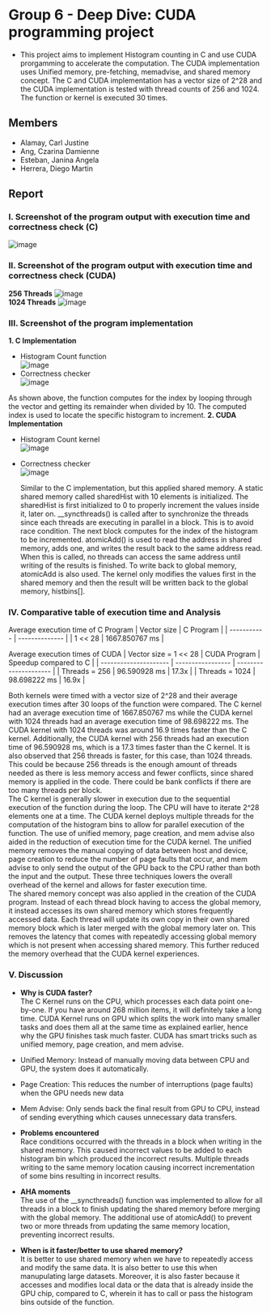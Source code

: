 # Group 6 - Deep Dive: CUDA programming project

- This project aims to implement Histogram counting in C and use CUDA prorgamming to accelerate the computation. The CUDA implementation uses Unified memory, pre-fetching, memadvise, and shared memory concept. The C and CUDA implementation has a vector size of 2^28 and the CUDA implementation is tested with thread counts of 256 and 1024. The function or kernel is executed 30 times.
  
## Members

* Alamay, Carl Justine
* Ang, Czarina Damienne
* Esteban, Janina Angela
* Herrera, Diego Martin

## Report

### I. Screenshot of the program output with execution time and correctness check (C)
   ![image](https://github.com/user-attachments/assets/27c8ffd3-09e1-400d-9d5d-3e0b77011ff0)
<br/>
### II. Screenshot of the program output with execution time and correctness check (CUDA)
**256 Threads**
  ![image](https://github.com/user-attachments/assets/06dd69b1-420a-4316-a5d2-02386bac75e8)
<br/>
**1024 Threads**
  ![image](https://github.com/user-attachments/assets/4f736d28-b66d-4a27-b68c-3172b735b43d)
<br/>
### III. Screenshot of the program implementation
**1. C Implementation**
   - Histogram Count function<br/>
     ![image](https://github.com/user-attachments/assets/c87c1404-1a1d-4206-9a4b-7f360cb195b3)
   - Correctness checker<br/>
     ![image](https://github.com/user-attachments/assets/e09484fe-b7d0-4469-8028-263fb27231c6)

  As shown above, the function computes for the index by looping through the vector and getting its remainder when divided by 10. The computed index is used to locate the specific histogram to increment.
**2. CUDA Implementation**
   - Histogram Count kernel<br/>
     ![image](https://github.com/user-attachments/assets/ee82de7f-76ff-42c1-a329-34b1cd1511ad)
   - Correctness checker<br/>
     ![image](https://github.com/user-attachments/assets/57496315-5671-4d53-8f43-695ee7ecfb96)

     Similar to the C implementation, but this applied shared memory. A static shared memory called sharedHist with 10 elements is initialized. The sharedHist is first initialized to 0 to properly increment the values inside it, later on. __syncthreads() is called after to synchronize the threads since each threads are executing in parallel in a block. This is to avoid race condition. The next block computes for the index of the histogram to be incremented. atomicAdd() is used to read the address in shared memory, adds one, and writes the result back to the same address read. When this is called, no threads can access the same address until writing of the results is finished. To write back to global memory, atomicAdd is also used. The kernel only modifies the values first in the shared memory and then the result will be written back to the global memory, histbins[].
     
### IV. Comparative table of execution time and Analysis
Average execution time of C Program
| Vector size | C Program      | 
| ----------- | -------------- | 
| 1 << 28     | 1667.850767 ms |


Average execution times of CUDA
| Vector size = 1 << 28 | CUDA Program      | Speedup compared to C |
| --------------------- | ----------------- | --------------------- |
| Threads = 256         | 96.590928 ms      | 17.3x                 |
| Threads = 1024        | 98.698222 ms      | 16.9x                 |


Both kernels were timed with a vector size of 2^28 and their average execution times after 30 loops of the function were compared. The C kernel had an average execution time of 1667.850767 ms while the CUDA kernel with 1024 threads had an average execution time of 98.698222 ms. The CUDA kernel with 1024 threads was around 16.9 times faster than the C kernel. Additionally, the CUDA kernel with 256 threads had an execution time of 96.590928 ms, which is a 17.3 times faster than the C kernel. It is also observed that 256 threads is faster, for this case, than 1024 threads. This could be because 256 threads is the enough amount of threads needed as there is less memory access and fewer conflicts, since shared memory is applied in the code. There could be bank conflicts if there are too many threads per block.
<br/>
The C kernel is generally slower in execution due to the sequential execution of the function during the loop. The CPU will have to iterate 2^28 elements one at a time. The CUDA kernel deploys multiple threads for the computation of the histogram bins to allow for parallel execution of the function. The use of unified memory, page creation, and mem advise also aided in the reduction of execution time for the CUDA kernel. The unified memory removes the manual copying of data between host and device, page creation to reduce the number of page faults that occur, and mem advise to only send the output of the GPU back to the CPU rather than both the input and the output. These three techniques lowers the overall overhead of the kernel and allows for faster execution time.
<br/>
The shared memory concept was also applied in the creation of the CUDA program. Instead of each thread block having to access the global memory, it instead accesses its own shared memory which stores frequently accessed data. Each thread will update its own copy in their own shared memory block which is later merged with the global memory later on. This removes the latency that comes with repeatedly accessing global memory which is not present when accessing shared memory. This further reduced the memory overhead that the CUDA kernel experiences.
<br/>

### V. Discussion
- **Why is CUDA faster?** <br/>
The C Kernel runs on the CPU, which processes each data point one-by-one. If you have around 268 million items, it will definitely take a long time.
CUDA Kernel runs on GPU which splits the work into many smaller tasks and does them all at the same time as explained earlier, hence why the GPU finishes task much faster. CUDA has smart tricks such as unified memory, page creation, and mem advise. 
- Unified Memory: Instead of manually moving data between CPU and GPU, the system does it automatically.
- Page Creation: This reduces the number of interruptions (page faults) when the GPU needs new data
- Mem Advise: Only sends back the final result from GPU to CPU, instead of sending everything which causes unnecessary data transfers.

- **Problems encountered** <br/>
Race conditions occurred with the threads in a block when writing in the shared memory. This caused incorrect values to be added to each histogram bin which produced the incorrect results. Multiple threads writing to the same memory location causing incorrect incrementation of some bins resulting in incorrect results.

- **AHA moments** <br/>
The use of the __syncthreads() function was implemented to allow for all threads in a block to finish updating the shared memory before merging with the global memory. The additional use of atomicAdd() to prevent two or more threads from updating the same memory location, preventing incorrect results.

- **When is it faster/better to use shared memory?** <br/>
It is better to use shared memory when we have to repeatedly access and modify the same data. It is also better to use this when manupulating large datasets. Moreover, it is also faster because it accesses and modifies local data or the data that is already inside the GPU chip, compared to C, wherein it has to call or pass the histogram bins outside of the function. 
